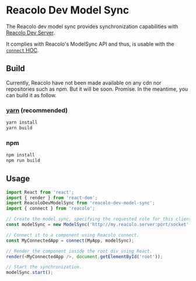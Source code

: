 # Reacolo Dev Model Sync

The Reacolo dev model sync provides synchronization capabilities with [Reacolo Dev Server](../reacolo-dev-server).

It complies with Reacolo's ModelSync API and thus, is usable with the [`connect` HOC](../reacolo/README.md#connect).

## Build

Currently, Reacolo have not been made available on any cdn nor repositories such as npm. But it will be soon. Promise.
In the meantime, you can build it as follow.

### [yarn](https://yarnpkg.com) (recommended)

```bash
yarn install
yarn build
```

### npm

```bash
npm install
npm run build
```

## Usage

```js
import React from 'react';
import { render } from 'react-dom';
import ReacoloDevModelSync from 'reacolo-dev-model-sync';
import { connect } from 'reacolo';

// Create the model sync, specifying the requested role for this client.
const modelSync = new ModelSync('http://my.reacolo.server:port/socket', 'thisClientRole');

// Connect it to a component using Reacolo connect.
const MyConnectedApp = connect(MyApp, modelSync);

// Render the component inside the root div using React.
render(<MyConnectedApp />, document.getElementById('root'));

// Start the synchronization.
modelSync.start();
```
